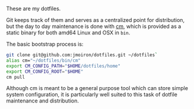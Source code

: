 These are my dotfiles.

Git keeps track of them and serves as a centralized point for distribution,
but the day to day maintenance is done with [cm](http://github.com/jmoiron/cm),
which is provided as a static binary for both amd64 Linux and OSX in `bin`.

The basic bootstrap process is:

```bash
git clone git@github.com:jmoiron/dotfiles.git ~/dotfiles`
alias cm="~/dotfiles/bin/cm"
export CM_CONFIG_PATH="$HOME/dotfiles/home"
export CM_CONFIG_ROOT="$HOME"
cm pull
```

Although cm is meant to be a general purpose tool which can store simple system
configuration, it is particularly well suited to this task of dotfile
maintenance and distribution.

